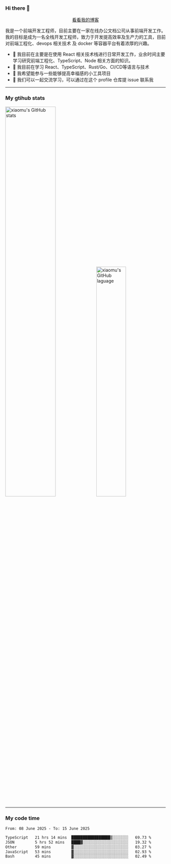 ### Hi there 👋

<p align="center">
  <a href="https://blog.realjacket.fun">看看我的博客</a>
</p>

我是一个前端开发工程师，目前主要在一家在线办公文档公司从事前端开发工作。我的目标是成为一名全栈开发工程师，致力于开发提高效率及生产力的工具，目前对前端工程化、devops 相关技术 及 docker 等容器平台有着浓厚的兴趣。

- 🔭 我目前在主要是在使用 React 相关技术栈进行日常开发工作，业余时间主要学习研究前端工程化、TypeScript、Node 相关方面的知识。
- 🌱 我目前在学习 React、TypeScript、Rust/Go、CI/CD等语言与技术
- 👯 我希望能参与一些能够提高幸福感的小工具项目
- 💬 我们可以一起交流学习，可以通过在这个 profile 仓库提 issue 联系我

***

### My gtihub stats

<a><img src="https://github-readme-stats-git-masterrstaa-rickstaa.vercel.app/api?username=real-jacket&&show_icons=true" title="xiaomu's GitHub stats" alt="xiaomu's GitHub stats" style="width:56%;"/></a>
<a><img src="https://github-readme-stats-git-masterrstaa-rickstaa.vercel.app/api/top-langs/?username=real-jacket&layout=compact" title="xiaomu's GitHub laguage" alt="xiaomu's GitHub laguage" style="width:43%;"/><a/>

***

### My code time

<!--START_SECTION:waka-->

```txt
From: 08 June 2025 - To: 15 June 2025

TypeScript   21 hrs 14 mins  █████████████████▒░░░░░░░   69.73 %
JSON         5 hrs 52 mins   ████▓░░░░░░░░░░░░░░░░░░░░   19.32 %
Other        59 mins         ▓░░░░░░░░░░░░░░░░░░░░░░░░   03.27 %
JavaScript   53 mins         ▓░░░░░░░░░░░░░░░░░░░░░░░░   02.93 %
Bash         45 mins         ▓░░░░░░░░░░░░░░░░░░░░░░░░   02.49 %
```

<!--END_SECTION:waka-->
